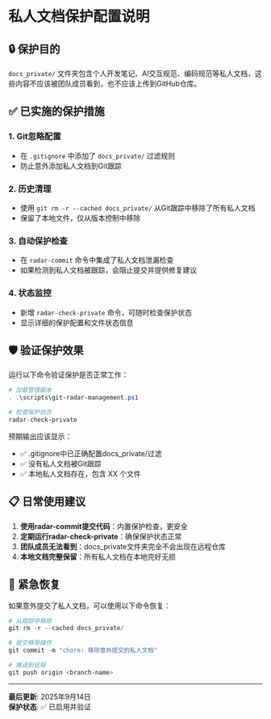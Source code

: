 # 私人文档保护配置说明

## 🔒 保护目的
`docs_private/` 文件夹包含个人开发笔记、AI交互规范、编码规范等私人文档，这些内容不应该被团队成员看到，也不应该上传到GitHub仓库。

## ✅ 已实施的保护措施

### 1. Git忽略配置
- 在 `.gitignore` 中添加了 `docs_private/` 过滤规则
- 防止意外添加私人文档到Git跟踪

### 2. 历史清理
- 使用 `git rm -r --cached docs_private/` 从Git跟踪中移除了所有私人文档
- 保留了本地文件，仅从版本控制中移除

### 3. 自动保护检查
- 在 `radar-commit` 命令中集成了私人文档泄漏检查
- 如果检测到私人文档被跟踪，会阻止提交并提供修复建议

### 4. 状态监控
- 新增 `radar-check-private` 命令，可随时检查保护状态
- 显示详细的保护配置和文件状态信息

## 🛡️ 验证保护效果

运行以下命令验证保护是否正常工作：

```powershell
# 加载管理脚本
. .\scripts\git-radar-management.ps1

# 检查保护状态
radar-check-private
```

预期输出应该显示：
- ✅ .gitignore中已正确配置docs_private/过滤
- ✅ 没有私人文档被Git跟踪  
- ✅ 本地私人文档存在，包含 XX 个文件

## 📋 日常使用建议

1. **使用radar-commit提交代码**：内置保护检查，更安全
2. **定期运行radar-check-private**：确保保护状态正常
3. **团队成员无法看到**：docs_private文件夹完全不会出现在远程仓库
4. **本地文档完整保留**：所有私人文档在本地完好无损

## 🚨 紧急恢复

如果意外提交了私人文档，可以使用以下命令恢复：

```powershell
# 从跟踪中移除
git rm -r --cached docs_private/

# 提交移除操作
git commit -m "chore: 移除意外提交的私人文档"

# 推送到远程
git push origin <branch-name>
```

---

**最后更新**: 2025年9月14日  
**保护状态**: ✅ 已启用并验证